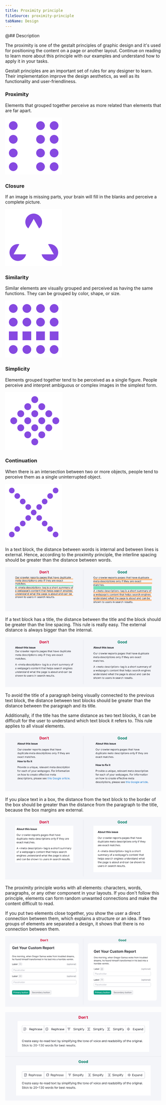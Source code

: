 ```yaml
---
title: Proximity principle
fileSource: proximity-principle
tabName: Design
---
```



@## Description

The proximity is one of the gestalt principles of graphic design and it's used for positioning the content on a page or another layout. Continue on reading to learn more about this principle with our examples and understand how to apply it in your tasks.

Gestalt principles are an important set of rules for any designer to learn. Their implementation improve the design aesthetics, as well as its functionality and user-friendliness.

### Proximity

Elements that grouped together perceive as more related than elements that are far apart.

![](static/proximity.png)

### Closure

If an image is missing parts, your brain will fill in the blanks and perceive a complete picture. 

![](static/closure.png)

### Similarity

Similar elements are visually grouped and perceived as having the same functions. They can be grouped by color, shape, or size.

![](static/similarity.png)

### Simplicity

Elements grouped together tend to be perceived as a single figure. People perceive and interpret ambiguous or complex images in the simplest form.

![](static/simplicity.png)

### Continuation

When there is an intersection between two or more objects, people tend to perceive them as a single uninterrupted object.

![](static/continuation.png)


In a text block, the distance between words is internal and between lines is external. Hence, according to the proximity principle, the interline spacing should be greater than the distance between words.

![](static/interline-spacing-yes-no.png)

If a text block has a title, the distance between the title and the block should be greater than the line spacing. This rule is really easy. The external distance is always bigger than the internal.

![](static/title-yes-no.png)

To avoid the title of a paragraph being visually connected to the previous text block, the distance between text blocks should be greater than the distance between the paragraph and its title. 

Additionally, if the title has the same distance as two text blocks, it can be difficult for the user to understand which text block it refers to. This rule applies to all visual elements.

![](static/text-bloks-yes-no.png)

If you place text in a box, the distance from the text block to the border of the box should be greater than the distance from the paragraph to the title, because the box margins are external.

![](static/bg-yes-no.png)

The proximity principle works with all elements: characters, words, paragraphs, or any other component in your layouts. If you don't follow this principle, elements can form random unwanted connections and make the content difficult to read.

If you put two elements close together, you show the user a direct connection between them, which explains a structure or an idea. If two groups of elements are separated a design, it shows that there is no connection between them.

![](static/form-paddings-yes-no.png)

![](static/pills-paddings-yes-no.png)